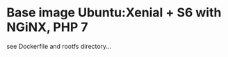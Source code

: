 Base image Ubuntu:Xenial + S6 with NGiNX, PHP 7
===============================================
see Dockerfile and rootfs directory...
